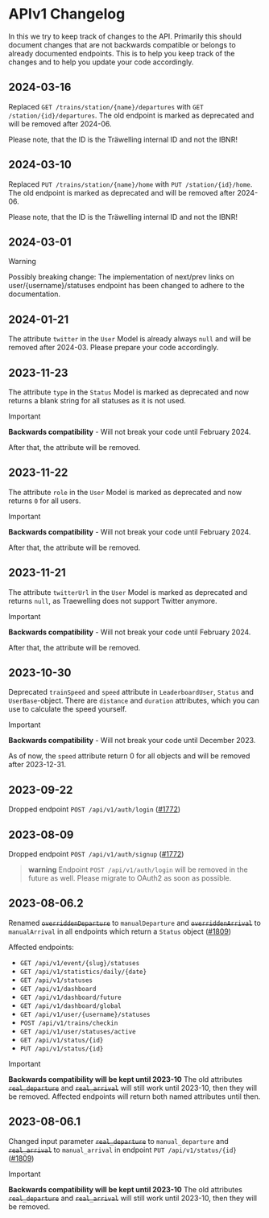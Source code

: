 # APIv1 Changelog

In this we try to keep track of changes to the API.
Primarily this should document changes that are not backwards compatible or belongs to already documented endpoints.
This is to help you keep track of the changes and to help you update your code accordingly.

## 2024-03-16

Replaced `GET /trains/station/{name}/departures` with `GET /station/{id}/departures`.
The old endpoint is marked as deprecated and will be removed after 2024-06.

Please note, that the ID is the Träwelling internal ID and not the IBNR!

## 2024-03-10

Replaced `PUT /trains/station/{name}/home` with `PUT /station/{id}/home`.
The old endpoint is marked as deprecated and will be removed after 2024-06.

Please note, that the ID is the Träwelling internal ID and not the IBNR!

## 2024-03-01

> [!WARNING]
> Possibly breaking change: The implementation of next/prev links on user/{username}/statuses endpoint has been changed
> to adhere to the documentation.

## 2024-01-21

The attribute `twitter` in the `User` Model is already always `null` and will be removed after 2024-03.
Please prepare your code accordingly.

## 2023-11-23

The attribute `type` in the `Status` Model is marked as deprecated and now returns a blank string for all statuses as it
is not used.

> [!IMPORTANT]
> **Backwards compatibility** - Will not break your code until February 2024.
>
> After that, the attribute will be removed.

## 2023-11-22

The attribute `role` in the `User` Model is marked as deprecated and now returns `0` for all users.

> [!IMPORTANT]
> **Backwards compatibility** - Will not break your code until February 2024.
>
> After that, the attribute will be removed.

## 2023-11-21

The attribute `twitterUrl` in the `User` Model is marked as deprecated and returns `null`, as Traewelling does not
support Twitter anymore.

> [!IMPORTANT]
> **Backwards compatibility** - Will not break your code until February 2024.
>
> After that, the attribute will be removed.

## 2023-10-30

Deprecated `trainSpeed` and `speed` attribute in `LeaderboardUser`, `Status` and `UserBase`-object.
There are `distance` and `duration` attributes, which you can use to calculate the speed yourself.

> [!IMPORTANT]
> **Backwards compatibility** - Will not break your code until December 2023.
>
> As of now, the `speed` attribute return 0 for all objects and will be removed after 2023-12-31.

## 2023-09-22

Dropped endpoint `POST /api/v1/auth/login` ([#1772](https://github.com/Traewelling/traewelling/issues/1772))

## 2023-08-09

Dropped endpoint `POST /api/v1/auth/signup` ([#1772](https://github.com/Traewelling/traewelling/issues/1772))

> **warning**
> Endpoint `POST /api/v1/auth/login` will be removed in the future as well.
> Please migrate to OAuth2 as soon as possible.

## 2023-08-06.2

Renamed ~~`overriddenDeparture`~~ to `manualDeparture` and ~~`overriddenArrival`~~ to `manualArrival` in all endpoints
which
return a `Status` object ([#1809](https://github.com/Traewelling/traewelling/pull/1809))

Affected endpoints:

- `GET /api/v1/event/{slug}/statuses`
- `GET /api/v1/statistics/daily/{date}`
- `GET /api/v1/statuses`
- `GET /api/v1/dashboard`
- `GET /api/v1/dashboard/future`
- `GET /api/v1/dashboard/global`
- `GET /api/v1/user/{username}/statuses`
- `POST /api/v1/trains/checkin`
- `GET /api/v1/user/statuses/active`
- `GET /api/v1/status/{id}`
- `PUT /api/v1/status/{id}`

> [!IMPORTANT]
> **Backwards compatibility will be kept until 2023-10**
> The old attributes ~~`real_departure`~~ and ~~`real_arrival`~~ will still work until 2023-10, then they will be
> removed.
> Affected endpoints will return both named attributes until then.

## 2023-08-06.1

Changed input parameter ~~`real_departure`~~ to `manual_departure` and ~~`real_arrival`~~ to `manual_arrival` in
endpoint `PUT /api/v1/status/{id}` ([#1809](https://github.com/Traewelling/traewelling/pull/1809))

> [!IMPORTANT]
> **Backwards compatibility will be kept until 2023-10**
> The old attributes ~~`real_departure`~~ and ~~`real_arrival`~~ will still work until 2023-10, then they will be
> removed.
